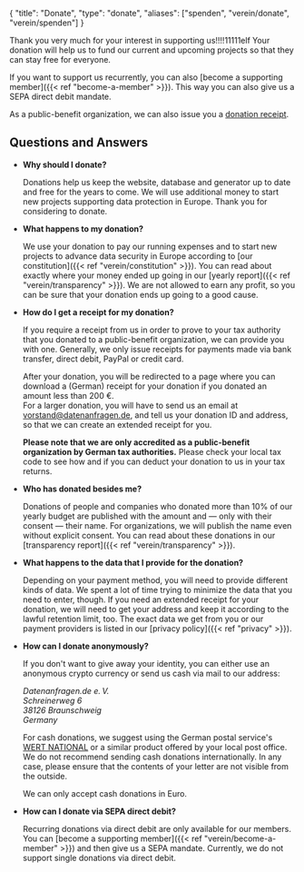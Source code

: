 {
    "title": "Donate",
    "type": "donate",
    "aliases": ["spenden", "verein/donate", "verein/spenden"]
}

Thank you very much for your interest in supporting us!!!!11111elf Your donation will help us to fund our current and upcoming projects so that they can stay free for everyone.

If you want to support us recurrently, you can also [become a supporting member]({{< ref "become-a-member" >}}). This way you can also give us a SEPA direct debit mandate.

As a public-benefit organization, we can also issue you a [donation receipt](#donation-receipt-howto).

<div class="donation-widget"></div>

## Questions and Answers

* **Why should I donate?**

    Donations help us keep the website, database and generator up to date and free for the years to come. We will use additional money to start new projects supporting data protection in Europe. Thank you for considering to donate.

* **What happens to my donation?**

    We use your donation to pay our running expenses and to start new projects to advance data security in Europe according to [our constitution]({{< ref "verein/constitution" >}}). You can read about exactly where your money ended up going in our [yearly report]({{< ref "verein/transparency" >}}). We are not allowed to earn any profit, so you can be sure that your donation ends up going to a good cause.
    
* <a id="donation-receipt-howto"></a>**How do I get a receipt for my donation?**

    If you require a receipt from us in order to prove to your tax authority that you donated to a public-benefit organization, we can provide you with one. Generally, we only issue receipts for payments made via bank transfer, direct debit, PayPal or credit card.

    After your donation, you will be redirected to a page where you can download a (German) receipt for your donation if you donated an amount less than 200 €.  
    For a larger donation, you will have to send us an email at [vorstand@datenanfragen.de](mailto:vorstand@datenanfragen.de), and tell us your donation ID and address, so that we can create an extended receipt for you.

    **Please note that we are only accredited as a public-benefit organization by German tax authorities.** Please check your local tax code to see how and if you can deduct your donation to us in your tax returns.
 
* **Who has donated besides me?**

    Donations of people and companies who donated more than 10% of our yearly budget are published with the amount and — only with their consent — their name. For organizations, we will publish the name even without explicit consent. You can read about these donations in our [transparency report]({{< ref "verein/transparency" >}}).

* **What happens to the data that I provide for the donation?**

    Depending on your payment method, you will need to provide different kinds of data. We spent a lot of time trying to minimize the data that you need to enter, though. If you need an extended receipt for your donation, we will need to get your address and keep it according to the lawful retention limit, too. The exact data we get from you or our payment providers is listed in our [privacy policy]({{< ref "privacy" >}}).

* **How can I donate anonymously?**

    If you don't want to give away your identity, you can either use an anonymous crypto currency or send us cash via mail to our address:

    *Datenanfragen.de e.&thinsp;V.  
    Schreinerweg 6  
    38126 Braunschweig  
    Germany*

    For cash donations, we suggest using the German postal service's [WERT NATIONAL](https://www.deutschepost.de/de/w/wert-national.html) or a similar product offered by your local post office. We do not recommend sending cash donations internationally. In any case, please ensure that the contents of your letter are not visible from the outside.

    We can only accept cash donations in Euro.

* **How can I donate via SEPA direct debit?**

    <!-- TODO: Activate at mollie -->
    Recurring donations via direct debit are only available for our members. You can [become a supporting member]({{< ref "verein/become-a-member" >}}) and then give us a SEPA mandate. Currently, we do not support single donations via direct debit.
